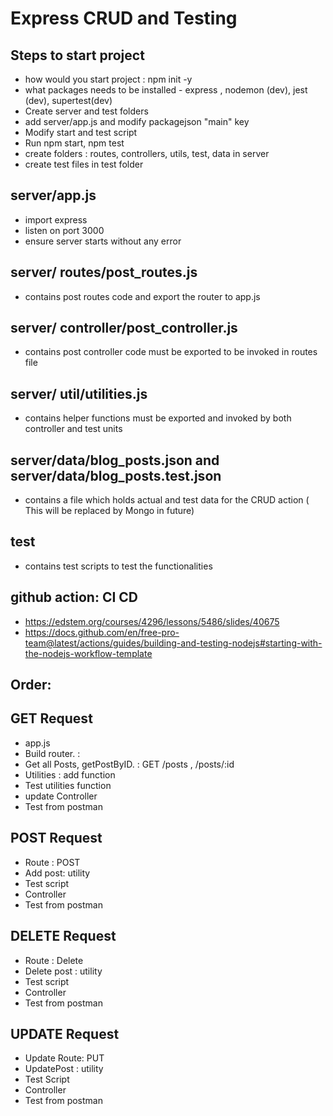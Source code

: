 # Express CRUD and Testing

## Steps to start project
* how would you start project : npm init -y
* what packages needs to be installed - express , nodemon (dev), jest (dev), supertest(dev)
* Create server and test folders
* add server/app.js and modify packagejson "main" key
* Modify start and test script
* Run npm start, npm test
* create folders : routes, controllers, utils, test, data in server
* create test files in test folder


## server/app.js
* import express
* listen on port 3000
* ensure server starts without any error

## server/ routes/post_routes.js
* contains post routes code and export the router to app.js

## server/ controller/post_controller.js
* contains post controller code must be exported to be invoked in routes file

## server/ util/utilities.js
* contains helper functions must be exported and invoked by both controller and test units

## server/data/blog_posts.json and server/data/blog_posts.test.json
* contains a file which holds actual and test data for the CRUD action ( This will be replaced by Mongo in future)

## test
* contains test scripts to test the functionalities

## github action: CI CD
* https://edstem.org/courses/4296/lessons/5486/slides/40675
* https://docs.github.com/en/free-pro-team@latest/actions/guides/building-and-testing-nodejs#starting-with-the-nodejs-workflow-template


## Order:

## GET Request
* app.js
* Build router. : 
* Get all Posts, getPostByID. : GET /posts , /posts/:id
* Utilities : add function
* Test utilities function
* update Controller
* Test from postman

## POST Request
* Route : POST
* Add post: utility
* Test script
* Controller
* Test from postman

## DELETE Request
* Route : Delete
* Delete post : utility
* Test script
* Controller
* Test from postman

## UPDATE Request
* Update Route: PUT
* UpdatePost : utility
* Test Script
* Controller
* Test from postman